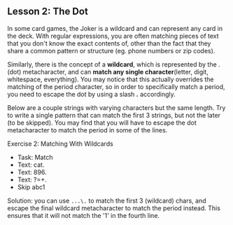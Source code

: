 ## Lesson 2: The Dot

In some card games, the Joker is a wildcard and can represent any card in the deck. With regular expressions, you are often matching pieces of text that you don't know the exact contents of, other than the fact that they share a common pattern or structure (eg. phone numbers or zip codes).

Similarly, there is the concept of a **wildcard**, which is represented by the . (dot) metacharacter, and can **match any single character**(letter, digit, whitespace, everything). You may notice that this actually overrides the matching of the period character, so in order to specifically match a period, you need to escape the dot by using a slash **\.** accordingly.

Below are a couple strings with varying characters but the same length. Try to write a single pattern that can match the first 3 strings, but not the later (to be skipped). You may find that you will have to escape the dot metacharacter to match the period in some of the lines.

Exercise 2: Matching With Wildcards
- Task: Match
- Text: cat.
- Text: 896.
- Text: ?=+.
- Skip abc1

Solution: you can use `...\.` to match the first 3 (wildcard) chars, and escape the final wildcard metacharacter to match the period instead. This ensures that it will not match the '1' in the fourth line.
